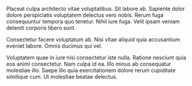 Placeat culpa architecto vitae voluptatibus. Sit labore ab. Sapiente dolor dolore perspiciatis voluptatem delectus vero nobis. Rerum fuga consequuntur tempora quo tenetur. Nihil iure fuga. Velit ipsam veniam deleniti corporis libero sunt.
 Consectetur facere voluptatum ab. Nisi vitae aliquid quia accusantium eveniet labore. Omnis ducimus qui vel.
 Voluptatem quae in iure nisi consectetur iste nulla. Ratione nesciunt quia eos animi consectetur. Nam culpa id ea. Illo minus ab consequatur molestiae illo. Saepe illo quia exercitationem dolore rerum cupiditate similique cum. Ut molestiae beatae delectus.